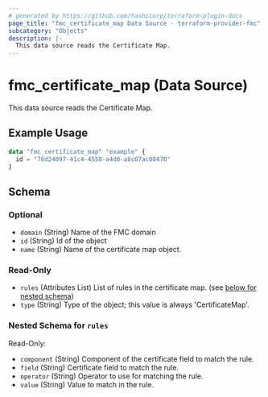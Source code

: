 ```yaml
---
# generated by https://github.com/hashicorp/terraform-plugin-docs
page_title: "fmc_certificate_map Data Source - terraform-provider-fmc"
subcategory: "Objects"
description: |-
  This data source reads the Certificate Map.
---
```


# fmc_certificate_map (Data Source)

This data source reads the Certificate Map.

## Example Usage

```terraform
data "fmc_certificate_map" "example" {
  id = "76d24097-41c4-4558-a4d0-a8c07ac08470"
}
```

<!-- schema generated by tfplugindocs -->
## Schema

### Optional

- `domain` (String) Name of the FMC domain
- `id` (String) Id of the object
- `name` (String) Name of the certificate map object.

### Read-Only

- `rules` (Attributes List) List of rules in the certificate map. (see [below for nested schema](#nestedatt--rules))
- `type` (String) Type of the object; this value is always 'CertificateMap'.

<a id="nestedatt--rules"></a>
### Nested Schema for `rules`

Read-Only:

- `component` (String) Component of the certificate field to match the rule.
- `field` (String) Certificate field to match the rule.
- `operator` (String) Operator to use for matching the rule.
- `value` (String) Value to match in the rule.
